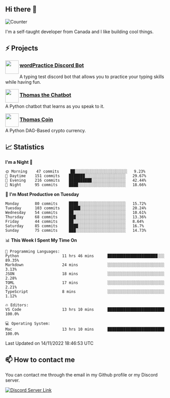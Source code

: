 <h2>Hi there 👋</h2>

![Counter](https://komarev.com/ghpvc/?username=principle105)

<p>I'm a self-taught developer from Canada and I like building cool things.</p>

<h2>⚡ Projects</h2>

<img align="left" src="https://i.imgur.com/BIzs17V.png" width="42" height="42" />
<h3><a target="_blank" href="https://discord.com/application-directory/743183681182498906">wordPractice Discord Bot</a></h3>
<p>A typing test discord bot that allows you to practice your typing skills while having fun.</p>

<img align="left" src="https://i.imgur.com/hA9YF2s.png" width="42" height="42" />
<h3><a href="https://github.com/principle105/thomasthechatbot">Thomas the Chatbot</a></h3>
<p>A Python chatbot that learns as you speak to it.</p>

<img align="left" src="https://i.imgur.com/4FdQpgN.png" width="42" height="42" />
<h3><a href="https://github.com/principle105/thomas-coin">Thomas Coin</a></h3>
<p>A Python DAG-Based crypto currency.</p>

<h2>📈 Statistics</h2>

<!--START_SECTION:waka-->
**I'm a Night 🦉** 

```text
🌞 Morning    47 commits     ██░░░░░░░░░░░░░░░░░░░░░░░   9.23% 
🌆 Daytime    151 commits    ███████░░░░░░░░░░░░░░░░░░   29.67% 
🌃 Evening    216 commits    ██████████░░░░░░░░░░░░░░░   42.44% 
🌙 Night      95 commits     ████░░░░░░░░░░░░░░░░░░░░░   18.66%

```
📅 **I'm Most Productive on Tuesday** 

```text
Monday       80 commits     ████░░░░░░░░░░░░░░░░░░░░░   15.72% 
Tuesday      103 commits    █████░░░░░░░░░░░░░░░░░░░░   20.24% 
Wednesday    54 commits     ██░░░░░░░░░░░░░░░░░░░░░░░   10.61% 
Thursday     68 commits     ███░░░░░░░░░░░░░░░░░░░░░░   13.36% 
Friday       44 commits     ██░░░░░░░░░░░░░░░░░░░░░░░   8.64% 
Saturday     85 commits     ████░░░░░░░░░░░░░░░░░░░░░   16.7% 
Sunday       75 commits     ███░░░░░░░░░░░░░░░░░░░░░░   14.73%

```


📊 **This Week I Spent My Time On** 

```text
💬 Programming Languages: 
Python                   11 hrs 46 mins      ██████████████████████░░░   89.35% 
Markdown                 24 mins             ░░░░░░░░░░░░░░░░░░░░░░░░░   3.13% 
JSON                     18 mins             ░░░░░░░░░░░░░░░░░░░░░░░░░   2.28% 
TOML                     17 mins             ░░░░░░░░░░░░░░░░░░░░░░░░░   2.21% 
TypeScript               8 mins              ░░░░░░░░░░░░░░░░░░░░░░░░░   1.12%

🔥 Editors: 
VS Code                  13 hrs 10 mins      █████████████████████████   100.0%

💻 Operating System: 
Mac                      13 hrs 10 mins      █████████████████████████   100.0%

```


 Last Updated on 14/11/2022 18:46:53 UTC
<!--END_SECTION:waka-->

<h2>📫 How to contact me</h2>

You can contact me through the email in my Github profile or my Discord server.

[![Discord Server Link](https://dcbadge.vercel.app/api/server/DHnk46C)](https://discord.gg/DHnk46C)

